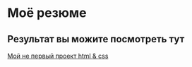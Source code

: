 # Моё резюме

## Результат вы можите посмотреть тут

[Мой не первый проект html & css](https://artem8745.github.io/School/)
